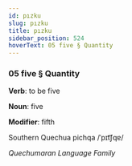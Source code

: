 ```yaml
---
id: pızku
slug: pızku
title: pızku
sidebar_position: 524
hoverText: 05 five § Quantity
---
```


### 05 five § Quantity

**Verb**: to be five

**Noun**: five

**Modifier**: fifth

Southern Quechua pichqa /ˈpɪt͡ʃqɐ/

*Quechumaran Language Family*